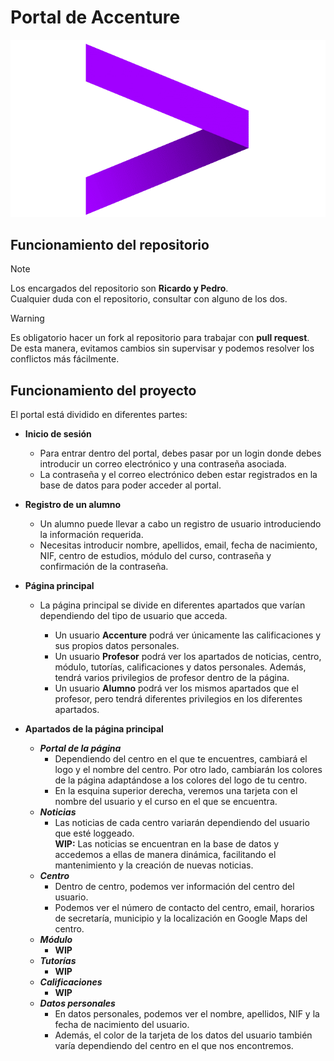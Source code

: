 # Portal de Accenture
![](src/main/webapp/images/logos/LOGOTIPO-ACCENTURE.png)
## Funcionamiento del repositorio

> [!NOTE]
> Los encargados del repositorio son **Ricardo y Pedro**.  
> Cualquier duda con el repositorio, consultar con alguno de los dos.

> [!WARNING]
> Es obligatorio hacer un fork al repositorio para trabajar con **pull request**.  
> De esta manera, evitamos cambios sin supervisar y podemos resolver los conflictos más fácilmente.

## Funcionamiento del proyecto
El portal está dividido en diferentes partes:

* **Inicio de sesión**  
  - Para entrar dentro del portal, debes pasar por un login donde debes introducir un correo electrónico y una contraseña asociada.  
  - La contraseña y el correo electrónico deben estar registrados en la base de datos para poder acceder al portal.

* **Registro de un alumno**  
  - Un alumno puede llevar a cabo un registro de usuario introduciendo la información requerida.  
  - Necesitas introducir nombre, apellidos, email, fecha de nacimiento, NIF, centro de estudios, módulo del curso, contraseña y confirmación de la contraseña.

* **Página principal**  
  - La página principal se divide en diferentes apartados que varían dependiendo del tipo de usuario que acceda.  
  
    - Un usuario **Accenture** podrá ver únicamente las calificaciones y sus propios datos personales.  
    - Un usuario **Profesor** podrá ver los apartados de noticias, centro, módulo, tutorías, calificaciones y datos personales. Además, tendrá varios privilegios de profesor dentro de la página.  
    - Un usuario **Alumno** podrá ver los mismos apartados que el profesor, pero tendrá diferentes privilegios en los diferentes apartados.
   
* **Apartados de la página principal**
  - ***Portal de la página***
    - Dependiendo del centro en el que te encuentres, cambiará el logo y el nombre del centro. Por otro lado, cambiarán los colores de la página adaptándose a los colores del logo de tu centro.
    - En la esquina superior derecha, veremos una tarjeta con el nombre del usuario y el curso en el que se encuentra.
  - ***Noticias***
    - Las noticias de cada centro variarán dependiendo del usuario que esté loggeado.  
      **WIP:** Las noticias se encuentran en la base de datos y accedemos a ellas de manera dinámica, facilitando el mantenimiento y la creación de nuevas noticias.
  - ***Centro***
    - Dentro de centro, podemos ver información del centro del usuario.
    - Podemos ver el número de contacto del centro, email, horarios de secretaría, municipio y la localización en Google Maps del centro.
  - ***Módulo***
    - **WIP**
  - ***Tutorías***
    - **WIP**
  - ***Calificaciones***
    - **WIP**
  - ***Datos personales***
    - En datos personales, podemos ver el nombre, apellidos, NIF y la fecha de nacimiento del usuario.
    - Además, el color de la tarjeta de los datos del usuario también varía dependiendo del centro en el que nos encontremos.
